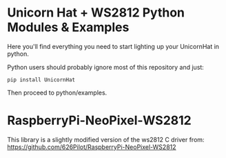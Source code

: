 Unicorn Hat + WS2812 Python Modules & Examples
==============================================

Here you'll find everything you need to start lighting up your UnicornHat in python.

Python users should probably ignore most of this repository and just:

    pip install UnicornHat

Then proceed to python/examples.


RaspberryPi-NeoPixel-WS2812
===========================

This library is a slightly modified version of the ws2812 C driver from: https://github.com/626Pilot/RaspberryPi-NeoPixel-WS2812
